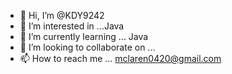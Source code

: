 - 👋 Hi, I’m @KDY9242
- 👀 I’m interested in ...Java
- 🌱 I’m currently learning ... Java
- 💞️ I’m looking to collaborate on ...
- 📫 How to reach me ... mclaren0420@gmail.com

<!---
KDY9242/KDY9242 is a ✨ special ✨ repository because its `README.md` (this file) appears on your GitHub profile.
You can click the Preview link to take a look at your changes.
--->
